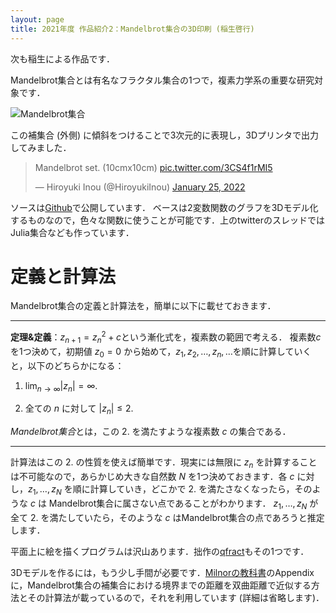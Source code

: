 ```yaml
---
layout: page
title: 2021年度 作品紹介2：Mandelbrot集合の3D印刷 (稲生啓行)
---
```

次も稲生による作品です．

Mandelbrot集合とは有名なフラクタル集合の1つで，複素力学系の重要な研究対象です．

![Mandelbrot集合]({{site.baseurl}}/images/2021/mandelbrot.png)

この補集合 (外側) に傾斜をつけることで3次元的に表現し，3Dプリンタで出力してみました．

<blockquote class="twitter-tweet"><p lang="de" dir="ltr">Mandelbrot set. (10cmx10cm) <a href="https://t.co/3CS4f1rMI5">pic.twitter.com/3CS4f1rMI5</a></p>&mdash; Hiroyuki Inou (@HiroyukiInou) <a href="https://twitter.com/HiroyukiInou/status/1485844172690972672?ref_src=twsrc%5Etfw">January 25, 2022</a></blockquote> <script async src="https://platform.twitter.com/widgets.js" charset="utf-8"></script> 

ソースは[Github](https://github.com/romanesco/stl3Dgraph)で公開しています．
ベースは2変数関数のグラフを3Dモデル化するものなので，色々な関数に使うことが可能です．上のtwitterのスレッドではJulia集合なども作っています．

# 定義と計算法

Mandelbrot集合の定義と計算法を，簡単に以下に載せておきます．

---

**定理&定義**：$z_{n+1}=z_n^2+c$という漸化式を，複素数の範囲で考える．
複素数$c$を1つ決めて，初期値 $z_0=0$ から始めて，$z_1,z_2,\dots,z_n,\dots$を順に計算していくと，以下のどちらかになる：

1. $\lim_{n \to \infty} \lvert z_n \rvert = \infty$.

2. 全ての $n$ に対して $\lvert z_n \rvert \le 2$.

*Mandelbrot集合*とは，この 2. を満たすような複素数 $c$ の集合である．

---

計算法はこの 2. の性質を使えば簡単です．現実には無限に $z_n$ を計算することは不可能なので，あらかじめ大きな自然数 $N$ を1つ決めておきます．各 $c$ に対し，$z_1,\dots,z_N$ を順に計算していき，どこかで 2. を満たさなくなったら，そのような $c$ は Mandelbrot集合に属さない点であることがわかります．
$z_1,\dots,z_N$ が全て 2. を満たしていたら，そのような $c$ はMandelbrot集合の点であろうと推定します．

平面上に絵を描くプログラムは沢山あります．拙作の[qfract](https://www.math.kyoto-u.ac.jp/~inou/qfract/)もその1つです．

3Dモデルを作るには，もう少し手間が必要です．[Milnorの教科書](https://press.princeton.edu/books/paperback/9780691124889/dynamics-in-one-complex-variable-am-160)のAppendixに，Mandelbrot集合の補集合における境界までの距離を双曲距離で近似する方法とその計算法が載っているので，それを利用しています (詳細は省略します)．
